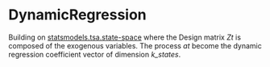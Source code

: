 # DynamicRegression
Building on [statsmodels.tsa.state-space](https://www.statsmodels.org/stable/statespace.html#module-statsmodels.tsa.statespace)
where the Design matrix *Zt* is composed of the exogenous variables. The process *at* become the dynamic regression coefficient vector of dimension *k_states*.
